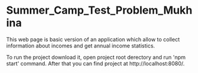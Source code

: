 # Summer_Camp_Test_Problem_Mukhina
This web page is basic version of an application which allow to collect information about incomes and get annual income statistics.

To run the project download it, open project root derectory and run 'npm start' command. After that you can find 
project at http://localhost:8080/.

